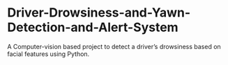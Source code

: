 # Driver-Drowsiness-and-Yawn-Detection-and-Alert-System
A Computer-vision based project to detect a driver’s drowsiness based on facial features using Python.
